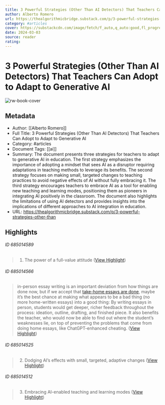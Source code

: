 ```yaml
---
title: 3 Powerful Strategies (Other Than AI Detectors) That Teachers Can Adopt to Adapt to Generative AI
author: Alberto Romero
url: https://thealgorithmicbridge.substack.com/p/3-powerful-strategies-other-than
category: #articles
cover: https://substackcdn.com/image/fetch/f_auto,q_auto:good,fl_progressive:steep/https%3A%2F%2Fsubstack-post-media.s3.amazonaws.com%2Fpublic%2Fimages%2F32a06e22-d4e2-4b37-bbc3-a16d2c79e727_1200x960.png
date: 2024-03-03
source: reader
rating:
---
```

# 3 Powerful Strategies (Other Than AI Detectors) That Teachers Can Adopt to Adapt to Generative AI

![rw-book-cover](https://substackcdn.com/image/fetch/f_auto,q_auto:good,fl_progressive:steep/https%3A%2F%2Fsubstack-post-media.s3.amazonaws.com%2Fpublic%2Fimages%2F32a06e22-d4e2-4b37-bbc3-a16d2c79e727_1200x960.png)

## Metadata
- Author: [[Alberto Romero]]
- Full Title: 3 Powerful Strategies (Other Than AI Detectors) That Teachers Can Adopt to Adapt to Generative AI
- Category: #articles
- Document Tags: [[ai]] 
- Summary: The document presents three strategies for teachers to adapt to generative AI in education. The first strategy emphasizes the importance of adopting a mindset that sees AI as a disruptor requiring adaptations in teaching methods to leverage its benefits. The second strategy focuses on making small, targeted changes to teaching practices to avoid negative effects of AI without fully embracing it. The third strategy encourages teachers to embrace AI as a tool for enabling new teaching and learning modes, positioning them as pioneers in integrating AI positively in the classroom. The document also highlights the limitations of using AI detectors and provides insights into the implications of different approaches to AI integration in education.
- URL: https://thealgorithmicbridge.substack.com/p/3-powerful-strategies-other-than

## Highlights
###### ID 685014589
> 1. The power of a full-value attitude ([View Highlight](https://read.readwise.io/read/01hqnygfx4m0e1qp9pfkc9d26d))
    
###### ID 685014566
> in-person essay writing is an important deviation from how things are done now, but if we accept that [take-home essays are done](https://www.slowboring.com/p/chatgpt-goes-to-harvard), maybe it’s the best chance at making what appears to be a bad thing (no more home-written essays) into a good thing: By writing essays in person, students would get deeper, richer feedback throughout the process: ideation, outline, drafting, and finished piece. It also benefits the teacher, who would now be able to find out where the student’s weaknesses lie, on top of preventing the problems that come from doing home essays, like ChatGPT-enhanced cheating. ([View Highlight](https://read.readwise.io/read/01hqnygc6eqaamhybqvvpv0683))
    
###### ID 685014525
> 2. Dodging AI’s effects with small, targeted, adaptive changes ([View Highlight](https://read.readwise.io/read/01hqnyg0exqxffv8zjkxnevdsx))
    
###### ID 685014512
> 3. Embracing AI-enabled teaching and learning modes ([View Highlight](https://read.readwise.io/read/01hqnyfv83wsdyr0bv5k21hh19))
    
